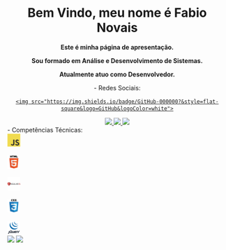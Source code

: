 <h1  align="center">Bem Vindo, meu nome é Fabio Novais</h1>
<div  align="center"> 
  <p><strong>Este é minha página de apresentação.</strong></p>

  <p><strong>Sou formado em Análise e Desenvolvimento de Sistemas.</strong></p>

  <p><strong>Atualmente atuo como Desenvolvedor.</strong></p>
</div>
<div  align="center"> 
- Redes Sociais: 
  <a href="https://github.com/FsnRorschach" alt="github" target="_blank">

    <img src="https://img.shields.io/badge/GitHub-000000?&style=flat-square&logo=GitHub&logoColor=white">

  </a>
  <a href="https://www.linkedin.com/in/fabio-novais-92a10b55/" alt="linkedin" target="_blank">

  <img src="https://img.shields.io/badge/LinkedIn-%230077B5.svg?&style=flat-square&logo=linkedin&logoColor=white">

  </a>
  <a href="mailto:fabionovais2010@gmail.com" alt="gmail" target="_blank">

  <img src="https://img.shields.io/badge/-Gmail-FF0000?style=flat-square&labelColor=FF0000&logo=gmail&logoColor=white&link=mailto:fabionovais2010@gmail.com" />

  </a>
  <a href="https://wa.me/5511972371253" alt="WhatsApp" target="_blank">

  <img src="https://img.shields.io/badge/-WhatsApp-25d366?style=flat-square&labelColor=25d366&logo=whatsapp&logoColor=white&link=https://wa.me/5511972371253"/>

  </a>
</div>
- Competências Técnicas:  

<code>
<img height="30" src="https://raw.githubusercontent.com/devicons/devicon/master/icons/javascript/javascript-original.svg">
</code>
<code>
<img height="30" src="https://raw.githubusercontent.com/devicons/devicon/master/icons/html5/html5-original-wordmark.svg">
</code>
<code>
<img height="30" src="https://raw.githubusercontent.com/devicons/devicon/master/icons/angularjs/angularjs-original-wordmark.svg">
</code>
<code>
<img height="30" src="https://raw.githubusercontent.com/devicons/devicon/master/icons/css3/css3-original-wordmark.svg">
</code>
<code>
<img height="30" src="https://raw.githubusercontent.com/devicons/devicon/master/icons/jquery/jquery-original-wordmark.svg">
</code>
<img src="https://github-readme-stats.vercel.app/api?username=FsnRorschach&show_icons=true&theme=tokyonight"/>

<img src="https://github-readme-stats-eight-theta.vercel.app/api/top-langs/?username=FsnRorschach&layout=compact&langs_count=8&theme=tokyonight&include_all_commits=true&count_private=true"/>
